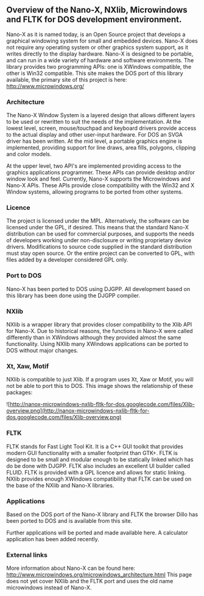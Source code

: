 ## Overview of the Nano-X, NXlib, Microwindows and FLTK for DOS development environment. ##

Nano-X as it is named today,  is an Open Source project that develops a  graphical windowing system for small and embedded devices.  Nano-X does not require any operating system or other graphics system support, as it writes directly to the display hardware.  Nano-X is designed to be portable, and can run in a wide variety of hardware and software environments. The library provides two programming APIs: one is XWindows compatible, the other is Win32 compatible. This site makes the DOS port of this library available, the primary site of this project is here: http://www.microwindows.org/

### Architecture ###

The Nano-X Window System is a layered design that allows different layers to be used or rewritten to suit the needs of the implementation.  At the lowest level, screen, mouse/touchpad and keyboard drivers provide access to the actual display and other user-input hardware. For DOS an SVGA driver has been written. At the mid level, a portable graphics engine is implemented, providing support for line draws, area fills, polygons, clipping and color models.

At the upper level, two API's are implemented providing access to the graphics applications programmer.  These APIs can provide desktop and/or window look and feel.  Currently, Nano-X supports the Microwindows and Nano-X APIs.  These APIs provide close compatibility with the Win32 and X Window systems, allowing programs to be ported from other systems.

### Licence ###

The project is licensed under the MPL.  Alternatively, the software can be licensed under the GPL, if desired.  This means that the standard Nano-X distribution can be used for commercial purposes, and supports the needs of developers working under non-disclosure or writing proprietary device drivers.  Modifications to source code supplied in the standard distribution must stay open source.  Or the entire project can be converted to GPL, with files added by a developer considered GPL only.

### Port to DOS ###

Nano-X has been ported to DOS using DJGPP. All development based on this library has been done using the DJGPP compiler.

### NXlib ###

NXlib is a wrapper library that provides closer compatibility to the Xlib API for Nano-X. Due to historical reasons, the functions in Nano-X were called differently than in XWindows although they provided almost the same functionality. Using NXlib many XWindows applications can be ported to DOS without major changes.

### Xt, Xaw, Motif ###

NXlib is compatible to just Xlib. If a program uses Xt, Xaw or Motif, you will not be able to port this to DOS. This image shows the relationship of these packages:

![http://nanox-microwindows-nxlib-fltk-for-dos.googlecode.com/files/Xlib-overview.png](http://nanox-microwindows-nxlib-fltk-for-dos.googlecode.com/files/Xlib-overview.png)

### FLTK ###

FLTK stands for Fast Light Tool Kit. It is a C++ GUI toolkit that provides modern GUI functionality with a smaller footprint than GTK+.
FLTK is designed to be small and modular enough to be statically linked which has do be done with DJGPP. FLTK also includes an excellent UI builder called FLUID. FLTK is provided with a GPL licence and allows for static linking.
NXlib provides enough XWindows compatibility that FLTK can be used on the base of the NXlib and Nano-X libraries.

### Applications ###

Based on the DOS port of the Nano-X library and FLTK the browser Dillo has been ported to DOS and is available from this site.

Further applications will be ported and made available here. A calculator application has been added recently.

### External links ###

More information about Nano-X can be found here:
http://www.microwindows.org/microwindows_architecture.html
This page does not yet cover NXlib and the FLTK port and uses the old name microwindows instead of Nano-X.